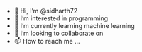 - 👋 Hi, I’m @sidharth72
- 👀 I’m interested in programming
- 🌱 I’m currently learning machine learning
- 💞️ I’m looking to collaborate on 
- 📫 How to reach me ...

<!---
sidharth72/sidharth72 is a ✨ special ✨ repository because its `README.md` (this file) appears on your GitHub profile.
You can click the Preview link to take a look at your changes.
--->
